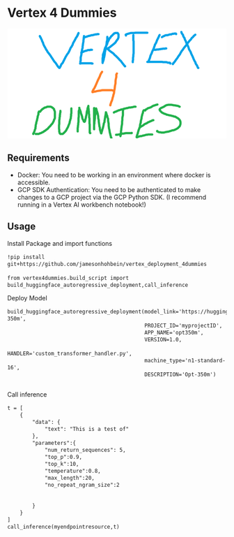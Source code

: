 # Vertex 4 Dummies

<p align="center">
  <img src="https://raw.githubusercontent.com/jamesonhohbein/vertex_deployment_4dummies/main/logo4.png" />
</p>

## Requirements 
- Docker: You need to be working in an environment where docker is accessible. 
- GCP SDK Authentication: You need to be authenticated to make changes to a GCP project via the GCP Python SDK. (I recommend running in a Vertex AI workbench notebook!)
## Usage 
Install Package and import functions 

```
!pip install git+https://github.com/jamesonhohbein/vertex_deployment_4dummies

from vertex4dummies.build_script import build_huggingface_autoregressive_deployment,call_inference
```

Deploy Model 
```
build_huggingface_autoregressive_deployment(model_link='https://huggingface.co/facebook/opt-350m',
                                            PROJECT_ID='myprojectID',
                                            APP_NAME='opt350m',
                                            VERSION=1.0,
                                            HANDLER='custom_transformer_handler.py',
                                            machine_type='n1-standard-16',
                                            DESCRIPTION='Opt-350m')
                                            
```

Call inference

```
t = [
    {
        "data": {
            "text": "This is a test of"
        },
        "parameters":{
            "num_return_sequences": 5,
            "top_p":0.9,
            "top_k":10,
            "temperature":0.8,
            "max_length":20,
            "no_repeat_ngram_size":2
            
            
        }
    }
]
call_inference(myendpointresource,t)
```
